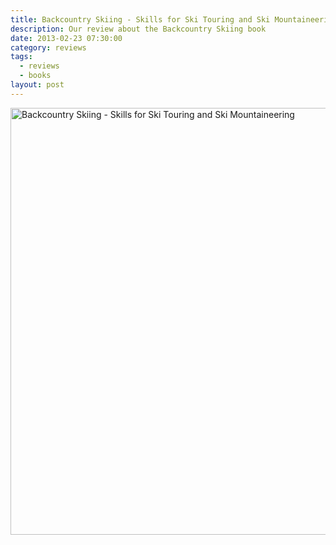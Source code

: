 ```yaml
---
title: Backcountry Skiing - Skills for Ski Touring and Ski Mountaineering
description: Our review about the Backcountry Skiing book
date: 2013-02-23 07:30:00
category: reviews
tags:
  - reviews
  - books
layout: post
---
```


<a href="https://www.flickr.com/photos/90204224@N07/8471770856" title="Backcountry Skiing"><img src="https://farm9.staticflickr.com/8251/8471770856_879b64eab5_b.jpg" width="1024" height="683" alt="Backcountry Skiing - Skills for Ski Touring and Ski Mountaineering"></a>

<br>
<script src="//z-na.amazon-adsystem.com/widgets/onejs?MarketPlace=US&adInstanceId=cc781bfd-577f-4efb-9da6-75cb9fc7d1c2"></script>
<br>
